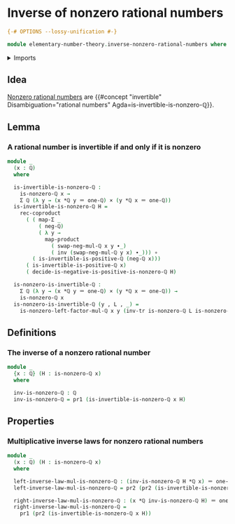 # Inverse of nonzero rational numbers

```agda
{-# OPTIONS --lossy-unification #-}

module elementary-number-theory.inverse-nonzero-rational-numbers where
```

<details><summary>Imports</summary>

```agda
open import elementary-number-theory.inverse-positive-rational-numbers
open import elementary-number-theory.multiplication-rational-numbers
open import elementary-number-theory.nonzero-rational-numbers
open import elementary-number-theory.positive-rational-numbers
open import elementary-number-theory.rational-numbers

open import foundation.cartesian-product-types
open import foundation.coproduct-types
open import foundation.dependent-pair-types
open import foundation.function-types
open import foundation.functoriality-cartesian-product-types
open import foundation.functoriality-dependent-pair-types
open import foundation.identity-types
open import foundation.transport-along-identifications
```

</details>

## Idea

[Nonzero rational numbers](elementary-number-theory.nonzero-rational-numbers.md)
are
{{#concept "invertible" Disambiguation="rational numbers" Agda=is-invertible-is-nonzero-ℚ}}.

## Lemma

### A rational number is invertible if and only if it is nonzero

```agda
module _
  (x : ℚ)
  where

  is-invertible-is-nonzero-ℚ :
    is-nonzero-ℚ x →
    Σ ℚ (λ y → (x *ℚ y ＝ one-ℚ) × (y *ℚ x ＝ one-ℚ))
  is-invertible-is-nonzero-ℚ H =
    rec-coproduct
      ( ( map-Σ _
          ( neg-ℚ)
          ( λ y →
            map-product
              ( swap-neg-mul-ℚ x y ∙_)
              ( inv (swap-neg-mul-ℚ y x) ∙_))) ∘
        ( is-invertible-is-positive-ℚ (neg-ℚ x)))
      ( is-invertible-is-positive-ℚ x)
      ( decide-is-negative-is-positive-is-nonzero-ℚ H)

  is-nonzero-is-invertible-ℚ :
    Σ ℚ (λ y → (x *ℚ y ＝ one-ℚ) × (y *ℚ x ＝ one-ℚ)) →
    is-nonzero-ℚ x
  is-nonzero-is-invertible-ℚ (y , L , _) =
    is-nonzero-left-factor-mul-ℚ x y (inv-tr is-nonzero-ℚ L is-nonzero-one-ℚ)
```

## Definitions

### The inverse of a nonzero rational number

```agda
module _
  {x : ℚ} (H : is-nonzero-ℚ x)
  where

  inv-is-nonzero-ℚ : ℚ
  inv-is-nonzero-ℚ = pr1 (is-invertible-is-nonzero-ℚ x H)
```

## Properties

### Multiplicative inverse laws for nonzero rational numbers

```agda
module _
  (x : ℚ) (H : is-nonzero-ℚ x)
  where

  left-inverse-law-mul-is-nonzero-ℚ : (inv-is-nonzero-ℚ H *ℚ x) ＝ one-ℚ
  left-inverse-law-mul-is-nonzero-ℚ = pr2 (pr2 (is-invertible-is-nonzero-ℚ x H))

  right-inverse-law-mul-is-nonzero-ℚ : (x *ℚ inv-is-nonzero-ℚ H) ＝ one-ℚ
  right-inverse-law-mul-is-nonzero-ℚ =
    pr1 (pr2 (is-invertible-is-nonzero-ℚ x H))
```
